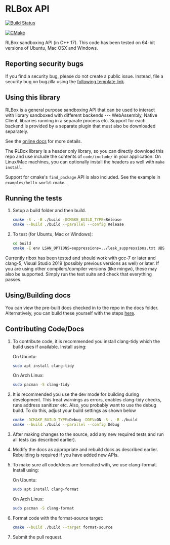 # RLBox API

[![Build Status](https://travis-ci.com/PLSysSec/rlbox_sandboxing_api.svg?branch=master)](https://travis-ci.com/PLSysSec/rlbox_sandboxing_api)

[![CMake](https://github.com/PLSysSec/rlbox_sandboxing_api/actions/workflows/cmake.yml/badge.svg)](https://github.com/PLSysSec/rlbox_sandboxing_api/actions/workflows/cmake.yml)

RLBox sandboxing API (in C++ 17). This code has been tested on 64-bit versions of Ubuntu, Mac OSX and Windows.

## Reporting security bugs

If you find a security bug, please do not create a public issue. Instead, file a security bug on bugzilla using the [following template link](https://bugzilla.mozilla.org/enter_bug.cgi?cc=tom%40mozilla.com&cc=nfroyd%40mozilla.com&cc=deian%40cs.ucsd.edu&cc=shravanrn%40gmail.com&component=Security%3A%20Process%20Sandboxing&defined_groups=1&groups=core-security&product=Core&bug_type=defect).

## Using this library

RLBox is a general purpose sandboxing API that can be used to interact with library sandboxed with different backends --- WebAssembly, Native Client, libraries running in a separate process etc. Support for each backend is provided by a separate plugin that must also be downloaded separately.

See the [online docs](https://docs.rlbox.dev) for more details.

The RLBox library is a header only library, so you can directly download this repo and use include the contents of `code/include/` in your application. On Linux/Mac machines, you can optionally install the headers as well with `make install`.

Support for cmake's `find_package` API is also included. See the example in `examples/hello-world-cmake`.

## Running the tests

1. Setup a build folder and then build.

   ```bash
   cmake -S . -B ./build -DCMAKE_BUILD_TYPE=Release
   cmake --build ./build --parallel --config Release
   ```

2. To test (for Ubuntu, Mac or Windows):

   ```bash
   cd build
   cmake -E env LSAN_OPTIONS=suppressions=../leak_suppressions.txt UBSAN_OPTIONS=suppressions=../ub_suppressions.txt ctest -V

   ```

Currently rlbox has been tested and should work with gcc-7 or later and clang-5, Visual Studio 2019 (possibly previous versions as well) or later.
If you are using other compilers/compiler versions (like mingw), these may also be supported.
Simply run the test suite and check that everything passes.

## Using/Building docs

You can view the pre-built docs checked in to the repo in the docs folder.
Alternatively, you can build these yourself with the steps [here](https://github.com/PLSysSec/rlbox_sandboxing_api/blob/master/docs.md).

## Contributing Code/Docs

1. To contribute code, it is recommended you install clang-tidy which the build
uses if available. Install using:

   On Ubuntu:

   ```bash
   sudo apt install clang-tidy
   ```

   On Arch Linux:

   ```bash
   sudo pacman -S clang-tidy
   ```

2. It is recommended you use the dev mode for building during development. This
treat warnings as errors, enables clang-tidy checks, runs address sanitizer etc.
Also, you probably want to use the debug build. To do this, adjust your build
settings as shown below

   ```bash
   cmake -DCMAKE_BUILD_TYPE=Debug -DDEV=ON -S . -B ./build
   cmake --build ./build --parallel --config Debug
   ```

3. After making changes to the source, add any new required tests and run all
tests (as described earlier).

4. Modify the docs as appropriate and rebuild docs as described earlier.
Rebuilding is required if you have added new APIs.

5. To make sure all code/docs are formatted with, we use clang-format.
Install using:

   On Ubuntu:

   ```bash
   sudo apt install clang-format
   ```

   On Arch Linux:

   ```bash
   sudo pacman -S clang-format
   ```

6. Format code with the format-source target:

   ```bash
   cmake --build ./build --target format-source
   ```

7. Submit the pull request.
